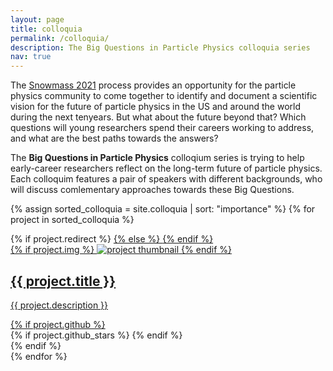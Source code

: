 ```yaml
---
layout: page
title: colloquia
permalink: /colloquia/
description: The Big Questions in Particle Physics colloquia series
nav: true
---
```


The <a href="https://snowmass21.org/">Snowmass 2021</a> process provides an opportunity for the  particle physics community to come together to identify and document a scientific vision for the future of particle physics in the US and around the world during the next tenyears. But what about the future beyond that? Which questions will young researchers spend their careers working to address, and what are the best paths towards the answers?

The <b>Big Questions in Particle Physics</b> colloqium series is trying to help early-career researchers reflect on the long-term future of particle physics. Each colloquim features a pair of speakers with different backgrounds, who will discuss comlementary approaches towards these Big Questions. 

<div class="projects grid">

  {% assign sorted_colloquia = site.colloquia | sort: "importance" %}
  {% for project in sorted_colloquia %}
  <div class="grid-item">
    {% if project.redirect %}
    <a href="{{ project.redirect }}" target="_blank">
    {% else %}
    <a href="{{ project.url | relative_url }}">
    {% endif %}
      <div class="card hoverable">
        {% if project.img %}
        <img src="{{ project.img | relative_url }}" alt="project thumbnail">
        {% endif %}
        <div class="card-body">
          <h2 class="card-title text-lowercase">{{ project.title }}</h2>
          <p class="card-text">{{ project.description }}</p>
          <div class="row ml-1 mr-1 p-0">
            {% if project.github %}
            <div class="github-icon">
              <div class="icon" data-toggle="tooltip" title="Code Repository">
                <a href="{{ project.github }}" target="_blank"><i class="fab fa-github gh-icon"></i></a>
              </div>
              {% if project.github_stars %}
              <span class="stars" data-toggle="tooltip" title="GitHub Stars">
                <i class="fas fa-star"></i>
                <span id="{{ project.github_stars }}-stars"></span>
              </span>
              {% endif %}
            </div>
            {% endif %}
          </div>
        </div>
      </div>
    </a>
  </div>
{% endfor %}

</div>
